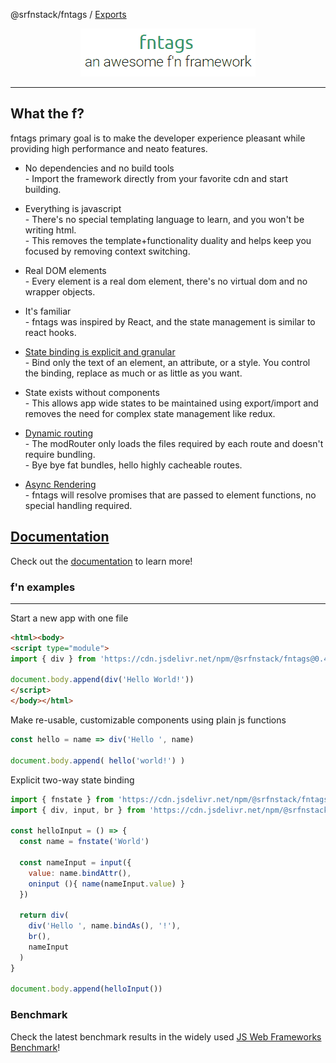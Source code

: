 @srfnstack/fntags / [Exports](modules.md)

<p align="center">
  <img alt="fntags header" src="https://raw.githubusercontent.com/SRFNStack/fntags/master/docs/fntags_header.gif">
</p>

---

## What the f?
fntags primary goal is to make the developer experience pleasant while providing high performance and neato features.

- No dependencies and no build tools
  <br> - Import the framework directly from your favorite cdn and start building.

- Everything is javascript
  <br> - There's no special templating language to learn, and you won't be writing html. <br> - This removes the template+functionality duality and helps keep you focused by removing context switching.

- Real DOM elements
  <br> - Every element is a real dom element, there's no virtual dom and no wrapper objects.

- It's familiar
  <br> - fntags was inspired by React, and the state management is similar to react hooks.

- [State binding is explicit and granular](https://srfnstack.github.io/fntags/state#Binding%20State)
  <br> - Bind only the text of an element, an attribute, or a style. You control the binding, replace as much or as little as you want.

- State exists without components
  <br> - This allows app wide states to be maintained using export/import and removes the need for complex state management like redux.
  
- [Dynamic routing](https://srfnstack.github.io/fntags/routing#Dynamic%20Path%20Based%20Routing%3A%20modRouter)
  <br> - The modRouter only loads the files required by each route and doesn't require bundling.
  <br> - Bye bye fat bundles, hello highly cacheable routes.

- [Async Rendering](https://srfnstack.github.io/fntags/components#Async%20Rendering)
  <br> - fntags will resolve promises that are passed to element functions, no special handling required. 

## [Documentation](https://srfnstack.github.io/fntags)
Check out the [documentation](https://srfnstack.github.io/fntags) to learn more!

### f'n examples
<hr>

Start a new app with one file
```html
<html><body>
<script type="module">
import { div } from 'https://cdn.jsdelivr.net/npm/@srfnstack/fntags@0.4.1/src/fnelements.min.mjs'
  
document.body.append(div('Hello World!'))
</script>
</body></html>
```

Make re-usable, customizable components using plain js functions
```javascript
const hello = name => div('Hello ', name)

document.body.append( hello('world!') )
```

Explicit two-way state binding
```javascript
import { fnstate } from 'https://cdn.jsdelivr.net/npm/@srfnstack/fntags@0.4.1/src/fntags.min.mjs'
import { div, input, br } from 'https://cdn.jsdelivr.net/npm/@srfnstack/fntags@0.4.1/src/fnelements.min.mjs'

const helloInput = () => {
  const name = fnstate('World')

  const nameInput = input({
    value: name.bindAttr(),
    oninput (){ name(nameInput.value) }
  })

  return div(
    div('Hello ', name.bindAs(), '!'),
    br(),
    nameInput
  )
}

document.body.append(helloInput())
```

### Benchmark
Check the latest benchmark results in the widely used [JS Web Frameworks Benchmark](https://krausest.github.io/js-framework-benchmark/current.html)!
